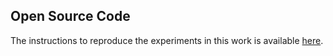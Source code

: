 ## Open Source Code

The instructions to reproduce the experiments in this work is available [here](https://github.com/anonwann/wann_neurips).
